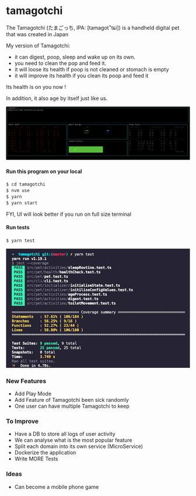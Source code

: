 # tamagotchi

The Tamagotchi (たまごっち, IPA: [tamaɡotꜜtɕi]) is a handheld digital pet that was created in Japan

My version of Tamagotchi:
 - it can digest, poop, sleep and wake up on its own.
 - you need to clean the pop and feed it.
 - it will loose its health if poop is not cleaned or stomach is empty
 - it will improve its health if you clean its poop and feed it

Its health is on you now ! 

In addition, it also age by itself just like us. 


![TAMAGOTCHI](./docs/tamagotchi-cli.png)

#### Run this program on your local
```sh
$ cd tamagotchi
$ nvm use 
$ yarn
$ yarn start 
```
FYI, UI will look better if you run on full size terminal

#### Run tests
```sh
$ yarn test
```
![UNIT-TEST](./docs/unit-test.png)

### New Features
 - Add Play Mode
 - Add Feature of Tamagotchi been sick randomly
 - One user can have multiple Tamagotchi to keep 

### To Improve
 - Have a DB to store all logs of user activity
 - We can analyse what is the most popular feature
 - Split each domain into its own service (MicroService)
 - Dockerize the application
 - Write MORE Tests

### Ideas
 - Can become a mobile phone game
